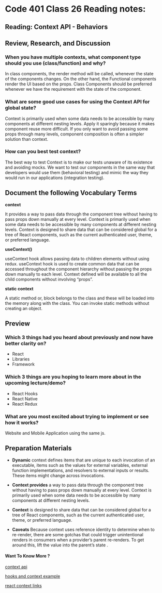 # Code 401 Class 26 Reading notes:
## Reading: Context API - Behaviors


## Review, Research, and Discussion


### When you have multiple contexts, what component type should you use (class/function) and why?


In class components, the render method will be called, whenever the state of the components changes. On the other hand, the Functional components render the UI based on the props. Class Components should be preferred whenever we have the requirement with the state of the component.

### What are some good use cases for using the Context API for global state?

Context is primarily used when some data needs to be accessible by many components at different nesting levels. Apply it sparingly because it makes component reuse more difficult. If you only want to avoid passing some props through many levels, component composition is often a simpler solution than context.

### How can you best test context?

The best way to test Context is to make our tests unaware of its existence and avoiding mocks. We want to test our components in the same way that developers would use them (behavioral testing) and mimic the way they would run in our applications (integration testing).

## Document the following Vocabulary Terms

**context**

 It provides a way to pass data through the component tree without having to pass props down manually at every level. Context is primarily used when some data needs to be accessible by many components at different nesting levels. Context is designed to share data that can be considered global for a tree of React components, such as the current authenticated user, theme, or preferred language.

**useContext()**

useContext hook allows passing data to children elements without using redux. useContext hook is used to create common data that can be accessed throughout the component hierarchy without passing the props down manually to each level. Context defined will be available to all the child components without involving “props”.


**static context**

A static method or, block belongs to the class and these will be loaded into the memory along with the class. You can invoke static methods without creating an object.

## Preview

### Which 3 things had you heard about previously and now have better clarity on?

- React
- Libraries
- Framework
### Which 3 things are you hoping to learn more about in the upcoming lecture/demo?

- React Hooks
- React Native
- React Redux

### What are you most excited about trying to implement or see how it works?

Website and Mobile Application using the same js.

## Preparation Materials

- **Dynamic** context defines items that are unique to each invocation of an executable, items such as the values for external variables, external function implementations, and resolvers to external inputs or results. These items might change across invocations.

- **Context provides** a way to pass data through the component tree without having to pass props down manually at every level. Context is primarily used when some data needs to be accessible by many components at different nesting levels.

- **Context** is designed to share data that can be considered global for a tree of React components, such as the current authenticated user, theme, or preferred language.

- **Caveats** Because context uses reference identity to determine when to re-render, there are some gotchas that could trigger unintentional renders in consumers when a provider’s parent re-renders. To get around this, lift the value into the parent’s state .

#### Want To Know More ? 

[context api](https://reactjs.org/docs/context.html) 

[hooks and context example](https://medium.com/swlh/snackbars-in-react-an-exercise-in-hooks-and-context-299b43fd2a2b) 

[react context links](https://github.com/diegohaz/awesome-react-context) 

